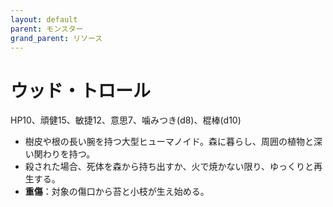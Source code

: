 ```yaml
---
layout: default
parent: モンスター
grand_parent: リソース
---
```


# ウッド・トロール

HP10、頑健15、敏捷12、意思7、噛みつき(d8)、棍棒(d10)

- 樹皮や根の長い腕を持つ大型ヒューマノイド。森に暮らし、周囲の植物と深い関わりを持つ。
- 殺された場合、死体を森から持ち出すか、火で焼かない限り、ゆっくりと再生する。
- **重傷**：対象の傷口から苔と小枝が生え始める。
